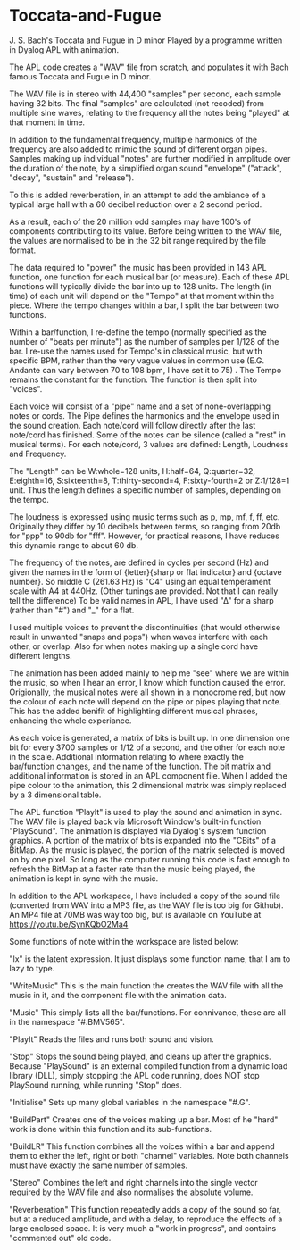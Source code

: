 # Toccata-and-Fugue
J. S. Bach's Toccata and Fugue in D minor Played by a programme written in Dyalog APL with animation. 

The APL code creates a "WAV" file from scratch, and populates it with Bach famous Toccata and Fugue in D minor.

The WAV file is in stereo with 44,400 "samples" per second, each sample having 32 bits. The final "samples" are calculated (not recoded) from multiple sine waves, relating to the frequency all the notes being "played" at that  moment in time.

In addition to the fundamental frequency, multiple harmonics of the frequency are also added to mimic the sound of different organ pipes. Samples making up individual "notes" are further modified in amplitude over the duration of the note, by a simplified organ sound "envelope" ("attack", "decay", "sustain" and "release").

To this is added reverberation, in an attempt to add the ambiance of a typical large hall with a 60 decibel reduction over a 2 second period. 

As a result, each of the 20 million odd samples may have 100's of components contributing to its value. Before being written to the WAV file, the values are normalised to be in the 32 bit range required by the file format.

The data required to "power" the music has been provided in 143 APL function, one function for each musical bar (or measure). Each of these APL functions will typically divide the bar into up to 128 units. The length (in time) of each unit will depend on the "Tempo" at that moment within the piece. Where the tempo changes within a bar, I split the bar between two functions.

Within a bar/function, I re-define the tempo (normally specified as the number of "beats per minute") as the number of samples per 1/128 of the bar.  I re-use the names used for Tempo's in classical music, but with specific BPM, rather than the very vague values in common use (E.G. Andante can vary between 70 to 108 bpm, I have set it to 75) . The Tempo remains the constant for the function. The function is then split into "voices".

Each voice will consist of a "pipe" name and a set of none-overlapping notes or cords. The Pipe defines the harmonics and the envelope used in the sound creation. Each note/cord will follow directly after the last note/cord has finished. Some of the notes can be silence (called a "rest" in musical terms). For each note/cord, 3 values are defined: Length, Loudness and Frequency.

The "Length" can be W:whole=128 units, H:half=64, Q:quarter=32, E:eighth=16, S:sixteenth=8, T:thirty-second=4, F:sixty-fourth=2 or Z:1/128=1 unit.  Thus the length defines a specific number of samples, depending on the tempo.

The loudness is expressed using music terms such as p, mp, mf, f, ff, etc. Originally they differ by 10 decibels between terms, so ranging from 20db for "ppp" to 90db for "fff". However, for practical reasons, I have reduces this dynamic range to about 60 db.

The frequency of the notes, are defined in cycles per second (Hz) and given the names in the form of {letter}{sharp or flat indicator} and {octave number}. So middle C (261.63 Hz) is "C4" using an equal temperament scale with A4 at 440Hz. (Other tunings are provided. Not that I can really tell the difference) To be valid names in APL, I have used "∆" for a sharp (rather than "#") and "_" for a flat.

I used multiple voices to prevent the discontinuities (that would otherwise result in unwanted "snaps and pops") when waves interfere with each other, or overlap. Also for when notes making up a single cord have different lengths.

The animation has been added mainly to help me "see" where we are within the music, so when I hear an error, I know which function caused the error. Origionally, the musical notes were all shown in a monocrome red, but now the colour of each note will depend on the pipe or pipes playing that note. This has the added benifit of highlighting different musical phrases, enhancing the whole experiance.

As each voice is generated, a matrix of bits is built up. In one dimension one bit for every 3700 samples or 1/12 of a second, and the other for each note in the scale. Additional information relating to where exactly the bar/function changes, and the name of the function. The bit matrix and additional information is stored in an APL component file. When I added the pipe colour to the animation, this 2 dimensional matrix was simply replaced by a 3 dimensional table.

The APL function "PlayIt" is used to play the sound and animation in sync. The WAV file is played back via Microsoft Window's built-in function "PlaySound". The animation is displayed via Dyalog's system function graphics. A portion of the matrix of bits is expanded into the "CBits" of a BitMap. As the music is played, the portion of the matrix selected is moved on by one pixel. So long as the computer running this code is fast enough to refresh the BitMap at a faster rate than the music being played, the animation is kept in sync with the music.

In addition to the APL workspace, I have included a copy of the sound file (converted from WAV into a MP3 file, as the WAV file is too big for Github). An MP4 file at 70MB was way too big, but is available on YouTube at  https://youtu.be/SynKQbO2Ma4

Some functions of note within the workspace are listed below:

"lx" is the latent expression. It just displays some function name, that I am to lazy to type.

"WriteMusic" This is the main function the creates the WAV file with all the music in it, and the component file with the animation data.

"Music" This simply lists all the bar/functions. For connivance, these are all in the namespace "#.BMV565".

"PlayIt"  Reads the files and runs both sound and vision.

"Stop" Stops the sound being played, and cleans up after the graphics. Because "PlaySound" is an external compiled function from a dynamic load library (DLL), simply stopping the APL code running, does NOT stop PlaySound running, while running "Stop" does.

"Initialise" Sets up many global variables in the namespace "#.G". 

"BuildPart" Creates one of the voices making up a bar. Most of he "hard" work is done within this function and its sub-functions.

"BuildLR" This function combines all the voices within a bar and append them to either the left, right or both "channel" variables. Note both channels must have exactly the same number of samples.

"Stereo" Combines the left and right channels into the single vector required by the WAV file and also normalises the absolute volume.

"Reverberation" This function repeatedly adds a copy of the sound so far, but at a reduced amplitude, and with a delay, to reproduce the effects of a large enclosed space. It is very much a "work in progress", and contains "commented out" old code. 
